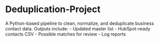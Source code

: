 # Deduplication-Project
A Python-based pipeline to clean, normalize, and deduplicate business contact data.   Outputs include: - Updated master list - HubSpot-ready contacts CSV - Possible matches for review - Log reports 
